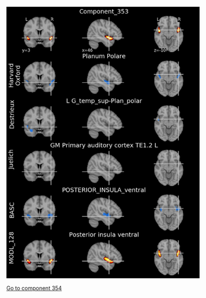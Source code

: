 


![353](preliminary/353.jpg "Component 353")

[Go to component 354](https://parietal-inria.github.io/MODL_atlas/512/354 "Component 354")